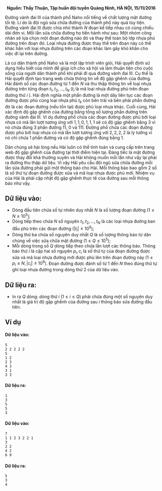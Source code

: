 **<center>Nguồn: Thầy Thuận, Tập huấn đội tuyển Quảng Ninh, HÀ NỘI, 15/11/2016</center>**

Đường vành đai III của thành phố Naho nổi tiếng về chất lượng mặt đường tồi tệ. Lí do là đội ngũ sửa chữa đường của thành phố này quá tùy tiện. Đường vành đai III được chia nhỏ thành $N$ đoạn kế tiếp nhau có cùng chiều dài đơn vị. Mỗi lần sửa chữa đường họ tiến hành như sau: Một nhóm công nhân sẽ lựa chọn một đoạn đường nào đó và thay thế toàn bộ lớp nhựa phủ đường trên đoạn đó. Loại nhựa đường được thay thế trên đoạn này có thể khác hẳn với loại nhựa đường trên các đoạn khác làm gây khó khăn cho việc đi lại trên đường.

Là cư dân thành phố Naho và là một lập trình viên giỏi, Hải quyết định sử dụng hiểu biết của mình để giúp ích cho xã hội và làm thuận tiện cho cuộc sống của người dân thành phố khi phải đi qua đường vành đai III. Cụ thể là Hải quyết định tạo trang web chứa thông tin về độ gập ghềnh của đường. Hải đánh số các đoạn đường từ $1$ đến $N$ và thu thập thông tin về loại nhựa đường trên từng đoạn $t_1, t_2, …, t_N$ ($t_i$ là mã loại nhựa đường phủ trên đoạn đường thứ $i$ ). Hải định nghĩa một phần đường là một dãy liên tục các đoạn đường được phủ cùng loại nhựa phủ $t_k$ còn bên trái và bên phải phần đường đó là các đoạn đường (nếu tồn tại) được phủ loại nhựa khác. Cuối cùng, Hải xác định độ gập ghềnh của đường bằng tổng số lượng phần đường trên đường vành đai III. Ví dụ đường phố chứa các đoạn đường được phủ bởi loại nhựa có mã lần lượt tương ứng với $1,1,0,1,1,1$ sẽ có độ gập ghềnh bằng $3$ vì nó chứa đúng $3$ phần đường $11$, $0$ và $111$. Đường phố chứa các đoạn đường được phủ bởi loại nhựa có mã lần lượt tương ứng với $2,2,2,2$ là lý tưởng vì nó chỉ chứa $1$ phần đường và có độ gập ghềnh đúng bằng $1$.

Dân chúng sẽ hài lòng nếu Hải luôn có thể tính toán và cung cấp trên trang web độ gập ghềnh của đường tại thời điểm hiện tại. Đáng tiếc là mặt đường được thay đổi khá thường xuyên và Hải không muốn mỗi lần như vậy lại phải ra đường thu thập dữ liệu. Vì vậy Hải yêu cầu đội ngũ sửa chữa đường mỗi lần sửa đường phải gửi một thông báo cho Hải. Mỗi thông báo bao gồm $2$ số là số thứ tự đoạn đường được sửa và mã loại nhựa được phủ mới. Nhiệm vụ của Hải là phải cập nhật độ gập ghềnh thực tế của đường sau mỗi thông báo như vậy.

## Dữ liệu vào:
- Dòng đầu tiên chứa số tự nhiên duy nhất $N$ là số lượng đoạn đường $(1 ≤N≤ 10^5)$;
- Dòng tiếp theo chứa $N$ số nguyên $t_1, t_2, … , t_N$ là các loại nhựa đường ban đầu phủ trên các đoạn đường $(|t_i| ≤ 10^9)$;
- Dòng thứ ba chứa số nguyên duy nhất $Q$ là số lượng thông báo từ dân chúng về việc sửa chữa mặt đường $(1 ≤ Q ≤ 10^5)$;
- Mỗi dòng trong số $Q$ dòng tiếp theo chứa lần lượt các thông báo. Thông báo thứ $i$ là cặp hai số nguyên $p_i, c_i$ là số thứ tự của đoạn đường được sửa và mã loại nhựa đường mới được phủ lên trên đoạn đường này $(1 ≤ p_i ≤ N,|c_i| ≤ 10^9)$. Đoạn đường được đánh số từ $1$ đến $N$ theo đúng thứ tự ghi loại nhựa đường trong dòng thứ $2$ của dữ liệu vào.

## Dữ liệu ra:
- In ra $Q$ dòng: dòng thứ $i\ (1 ≤ i ≤ Q)$ phải chứa đúng một số nguyên duy nhất là giá trị độ gập ghềnh của đường sau $i$ thông báo sửa đường đầu tiên.

## Ví dụ
#### Dữ liệu vào:
```
5
2 2 2 2 2
5
1 2
2 3
4 3
3 1
3 3
```

#### Dữ liệu ra:
```
1
3
5
5
3
```

#### Dữ liệu vào:
```
7
1 1 2 3 2 2 1
3
2 2
4 2
6 9
```

#### Dữ liệu ra:
```
5
3
4
```